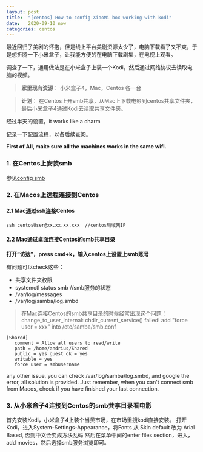 ```yaml
---
layout: post
title:  "[centos] How to config XiaoMi box working with kodi"
date:   2020-09-10 now
categories: centos
---
```


最近回归了美剧的怀抱，但是线上平台美剧资源太少了，电脑下载看了又不爽，于是想折腾一下小米盒子，让我能方便的在电脑下载剧集，在电视上观看。

调查了一下，通用做法是在小米盒子上装一个Kodi，然后通过网络协议去读取电脑的视频。

> **家里现有资源**：
小米盒子4，Mac，Centos 各一台

> **计划**：
在Centos上开smb共享，从Mac上下载电影到centos共享文件夹，最后小米盒子4通过Kodi去读取共享文件夹。


经过半天的设置，it works like a charm

记录一下配置流程，以备后续查阅。

**First of All, make sure all the machines works in the same wifi.**

### 1. 在Centos上安装smb
参见[config smb](https://tcp8080.github.io/centos/2020/05/21/how_to_install_centos7_into_a_very_old_win7_pc.html)


### 2. 在Macos上远程连接到Centos
#### 2.1 Mac通过ssh连接Centos
```
ssh centosUser@xx.xx.xx.xxx  //centos局域网IP
```

#### 2.2 Mac通过桌面连接Centos的smb共享目录

**打开“访达”，press cmd+k，输入centos上设置上smb账号**

有问题可以check这些：
- 共享文件夹权限
- systemctl status smb //smb服务的状态
- /var/log/messages
- /var/log/samba/log.smbd

> 在Mac连接Centos的smb共享目录的时候经常出现这个问题：
change_to_user_internal: chdir_current_service() failed!
add "force user = xxx" into /etc/samba/smb.conf
```
[Shared] 
   comment = Allow all users to read/write 
   path = /home/andrius/Shared 
   public = yes guest ok = yes 
   writable = yes 
   force user = smbusername
```
any other issue, you can check /var/log/samba/log.smbd, and google the error, all solution is provided.
Just remember, when you can't connect smb from Macos, check if you have finished your last connection.

### 3. 从小米盒子4连接到Centos的smb共享目录看电影
首先安装Kodi，小米盒子4上装个当贝市场，在市场里搜kodi直接安装。
打开Kodi，进入System-Settings-Appearance，将Fonts 从 Skin default 改为 Arial Based, 否则中文会变成方块乱码
然后在菜单中间的enter files section，进入，add movies，然后选择smb服务浏览即可。
